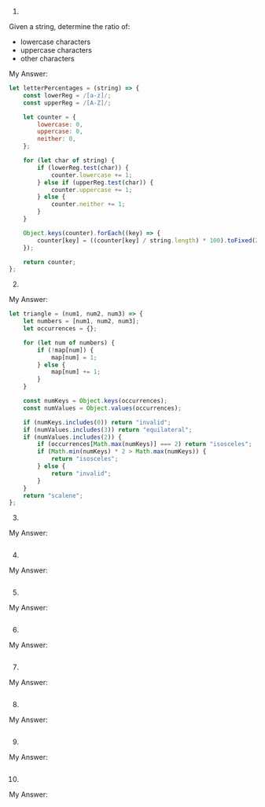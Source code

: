 1.

Given a string, determine the ratio of:

- lowercase characters
- uppercase characters
- other characters

My Answer:

```javascript
let letterPercentages = (string) => {
	const lowerReg = /[a-z]/;
	const upperReg = /[A-Z]/;

	let counter = {
		lowercase: 0,
		uppercase: 0,
		neither: 0,
	};

	for (let char of string) {
		if (lowerReg.test(char)) {
			counter.lowercase += 1;
		} else if (upperReg.test(char)) {
			counter.uppercase += 1;
		} else {
			counter.neither += 1;
		}
	}

	Object.keys(counter).forEach((key) => {
		counter[key] = ((counter[key] / string.length) * 100).toFixed(2);
	});

	return counter;
};
```

2.

My Answer:

```javascript
let triangle = (num1, num2, num3) => {
	let numbers = [num1, num2, num3];
	let occurrences = {};

	for (let num of numbers) {
		if (!map[num]) {
			map[num] = 1;
		} else {
			map[num] += 1;
		}
	}

	const numKeys = Object.keys(occurrences);
	const numValues = Object.values(occurrences);

	if (numKeys.includes(0)) return "invalid";
	if (numValues.includes(3)) return "equilateral";
	if (numValues.includes(2)) {
		if (occurrences[Math.max(numKeys)] === 2) return "isosceles";
		if (Math.min(numKeys) * 2 > Math.max(numKeys)) {
			return "isosceles";
		} else {
			return "invalid";
		}
	}
	return "scalene";
};
```

3.

My Answer:

```javascript

```

4.

My Answer:

```javascript

```

5.

My Answer:

```javascript

```

6.

My Answer:

```javascript

```

7.

My Answer:

```javascript

```

8.

My Answer:

```javascript

```

9.

My Answer:

```javascript

```

10.

My Answer:

```javascript

```
